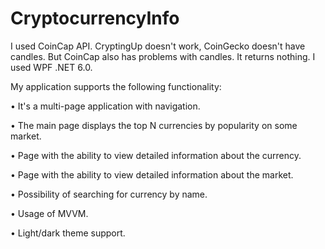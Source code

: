 # CryptocurrencyInfo

I used CoinCap API. CryptingUp doesn't work, CoinGecko doesn't have candles. But CoinCap also has problems with candles. It returns nothing.
I used WPF .NET 6.0.

My application supports the following functionality:

• It's a multi-page application with navigation.

• The main page displays the top N currencies by popularity on some market.

• Page with the ability to view detailed information about the currency.

• Page with the ability to view detailed information about the market.

• Possibility of searching for currency by name.

• Usage of MVVM.

• Light/dark theme support.

